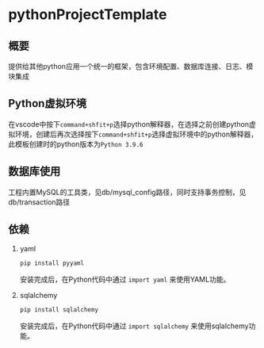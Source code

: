 # pythonProjectTemplate

## 概要

提供给其他python应用一个统一的框架，包含环境配置、数据库连接、日志、模块集成

## Python虚拟环境

在vscode中按下`command+shfit+p`选择python解释器，在选择之前创建python虚拟环境，创建后再次选择按下`command+shfit+p`选择虚拟环境中的python解释器，此模板创建时的python版本为`Python 3.9.6`

## 数据库使用

工程内置MySQL的工具类，见db/mysql_config路径，同时支持事务控制，见db/transaction路径

## 依赖

1. yaml

    ```bash
    pip install pyyaml
    ```

    安装完成后，在Python代码中通过 `import yaml` 来使用YAML功能。
2. sqlalchemy

    ```bash
    pip install sqlalchemy
    ```

    安装完成后，在Python代码中通过 `import sqlalchemy` 来使用sqlalchemy功能。